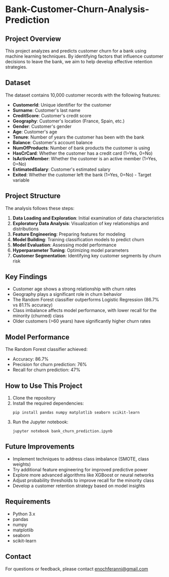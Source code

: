 # Bank-Customer-Churn-Analysis-Prediction

## Project Overview
This project analyzes and predicts customer churn for a bank using machine learning techniques. By identifying factors that influence customer decisions to leave the bank, we aim to help develop effective retention strategies.

## Dataset
The dataset contains 10,000 customer records with the following features:
- **CustomerId**: Unique identifier for the customer
- **Surname**: Customer's last name
- **CreditScore**: Customer's credit score
- **Geography**: Customer's location (France, Spain, etc.)
- **Gender**: Customer's gender
- **Age**: Customer's age
- **Tenure**: Number of years the customer has been with the bank
- **Balance**: Customer's account balance
- **NumOfProducts**: Number of bank products the customer is using
- **HasCrCard**: Whether the customer has a credit card (1=Yes, 0=No)
- **IsActiveMember**: Whether the customer is an active member (1=Yes, 0=No)
- **EstimatedSalary**: Customer's estimated salary
- **Exited**: Whether the customer left the bank (1=Yes, 0=No) - Target variable

## Project Structure
The analysis follows these steps:
1. **Data Loading and Exploration**: Initial examination of data characteristics
2. **Exploratory Data Analysis**: Visualization of key relationships and distributions
3. **Feature Engineering**: Preparing features for modeling
4. **Model Building**: Training classification models to predict churn
5. **Model Evaluation**: Assessing model performance
6. **Hyperparameter Tuning**: Optimizing model parameters
7. **Customer Segmentation**: Identifying key customer segments by churn risk

## Key Findings
- Customer age shows a strong relationship with churn rates
- Geography plays a significant role in churn behavior
- The Random Forest classifier outperforms Logistic Regression (86.7% vs 81.1% accuracy)
- Class imbalance affects model performance, with lower recall for the minority (churned) class
- Older customers (>60 years) have significantly higher churn rates

## Model Performance
The Random Forest classifier achieved:
- Accuracy: 86.7%
- Precision for churn prediction: 76%
- Recall for churn prediction: 47%

## How to Use This Project
1. Clone the repository
2. Install the required dependencies:
   ```
   pip install pandas numpy matplotlib seaborn scikit-learn
   ```
3. Run the Jupyter notebook:
   ```
   jupyter notebook bank_churn_prediction.ipynb
   ```

## Future Improvements
- Implement techniques to address class imbalance (SMOTE, class weights)
- Try additional feature engineering for improved predictive power
- Explore more advanced algorithms like XGBoost or neural networks
- Adjust probability thresholds to improve recall for the minority class
- Develop a customer retention strategy based on model insights

## Requirements
- Python 3.x
- pandas
- numpy
- matplotlib
- seaborn
- scikit-learn

## Contact
For questions or feedback, please contact enochferanni@gmail.com
